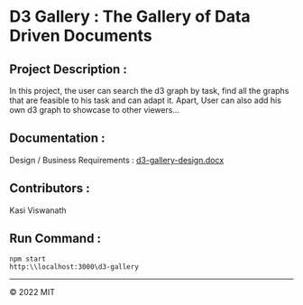 # D3 Gallery : The Gallery of Data Driven Documents

## Project Description :

In this project, the user can search the d3 graph by task, find all the graphs that are feasible to his task and can adapt it. Apart, User can also add his own d3 graph to showcase to other viewers...

## Documentation :

Design / Business Requirements : [d3-gallery-design.docx](https://github.com/kasivisu4/d3-gallery/blob/main/Documents/Design/d3-gallery-design.docx)

## Contributors :

Kasi Viswanath ![![](https://github.com/remarkablemark.png?size=50)](https://github.com/remarkablemark)

## Run Command :

```
npm start
http:\\localhost:3000\d3-gallery
```

---

© 2022 MIT
